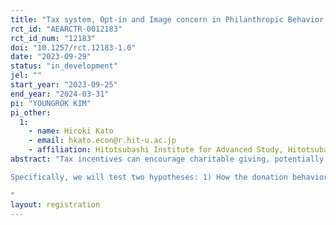 ```yaml
---
title: "Tax system, Opt-in and Image concern in Philanthropic Behavior "
rct_id: "AEARCTR-0012183"
rct_id_num: "12183"
doi: "10.1257/rct.12183-1.0"
date: "2023-09-29"
status: "in_development"
jel: ""
start_year: "2023-09-25"
end_year: "2024-03-31"
pi: "YOUNGROK KIM"
pi_other:
  1:
    - name: Hiroki Kato
    - email: hkato.econ@r.hit-u.ac.jp
    - affiliation: Hitotsubashi Institute for Advanced Study, Hitotsubashi University
abstract: "Tax incentives can encourage charitable giving, potentially benefiting both society and taxpayers. Some research has shown that image concerns affect donation decisions, so this paper introduces an experimental approach to directly test whether donation behavior can be influenced by image concern. 
Specifically, we will test two hypotheses: 1) How the donation behavior changes when image concern is involved in an environment where the income and benefits of donating are unequal. 2) the interrelationship between unequal social position, image concern, and the impact of reporting costs on the use of rebates. To achieve this goal, we devised a total of 2x2 treatment groups based on whether image concern was considered and whether opt-in was introduced. We will be testing this in a laboratory setting at Kansai University in Japan with approximately 200 to 300 university students. In this experiment, we will examine how subjects respond to different refund rates for donations with different image concerns and opt-in.
"
layout: registration
---
```


